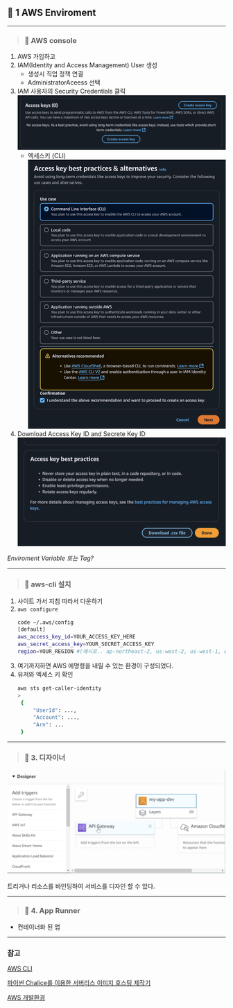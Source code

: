 ## 🍷 1 AWS Enviroment

---

> ### 📄 AWS console

1. AWS 가입하고
2. IAM(Identity and Access Management) User 생성
   * 생성시 직업 정책 연결 
   * AdministratorAceess 선택
3. IAM 사용자의 Security Credentials 클릭
   ![](image/2025-01-24-00-20-21.png)
   * 엑세스키 (CLI)
    ![](image/2025-01-24-00-21-13.png)
4. Download Access Key ID and Secrete Key ID
    ![](image/2025-01-24-00-21-51.png)

*Enviroment Variable 또는 Tag?*

---

> ### 📄 aws-cli 설치

1. 사이트 가서 지침 따라서 다운하기
2. `aws configure`
    ```bash
    code ~/.aws/config
    [default]
    aws_access_key_id=YOUR_ACCESS_KEY_HERE
    aws_secret_access_key=YOUR_SECRET_ACCESS_KEY
    region=YOUR_REGION #(예시로.. ap-northeast-2, us-west-2, us-west-1, etc)
    ```
3. 여기까지하면 AWS 에명령을 내릴 수 있는 환경이 구성되었다.
4. 유저와 엑세스 키 확인
   ```bash
   aws sts get-caller-identity
   > 
    {
        "UserId": ...,
        "Account": ...,
        "Arn": ...
    }
   ```

---

> ### 📄 3. 디자이너
![](image/2025-01-23-00-50-27.png)

트리거나 리소스를 바인딩하여 서비스를 디자인 할 수 있다.

---

> ### 📄 4. App Runner
* 컨테이너화 된 앱

---

### 참고

[AWS CLI](https://aws.amazon.com/ko/cli/)

[파이썬 Chalice를 이용한 서버리스 이미지 호스팅 제작기](https://hidekuma.github.io/python/chalice/serverless/python-chalice/)

[AWS 개발환경](https://www.youtube.com/watch?v=alFztoL4ojE&list=PLv30Wx8ctrjPN3_LpAqATkuh9F79QW1qJ&index=2)